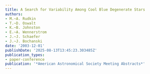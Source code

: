 ```yaml
---
title: A Search for Variability Among Cool Blue Degenerate Stars
authors:
- M.~A. Rudkin
- T.~D. Oswalt
- K.~B. Johnston
- E.~A. Wennerstrom
- J.~J. Schaefer
- J.~J. Bochanski
date: '2003-12-01'
publishDate: '2025-08-13T13:45:23.303485Z'
publication_types:
- paper-conference
publication: '*American Astronomical Society Meeting Abstracts*'
---
```

